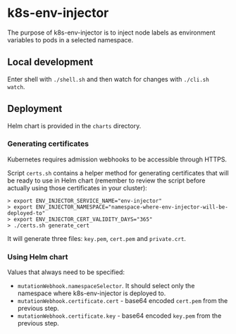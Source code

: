 # k8s-env-injector
The purpose of k8s-env-injector is to inject node labels as environment variables to pods in a selected namespace.

## Local development

Enter shell with `./shell.sh` and then watch for changes with `./cli.sh watch`.

## Deployment

Helm chart is provided in the `charts` directory.

### Generating certificates
Kubernetes requires admission webhooks to be accessible through HTTPS.

Script `certs.sh` contains a helper method for generating certificates that will be ready to use in Helm chart (remember to review the script before actually using those certificates in your cluster):

```shell
> export ENV_INJECTOR_SERVICE_NAME="env-injector"
> export ENV_INJECTOR_NAMESPACE="namespace-where-env-injector-will-be-deployed-to"
> export ENV_INJECTOR_CERT_VALIDITY_DAYS="365"
> ./certs.sh generate_cert
```

It will generate three files: `key.pem`, `cert.pem` and `private.crt`.

### Using Helm chart

Values that always need to be specified:
- `mutationWebhook.namespaceSelector`. It should select only the namespace where k8s-env-injector is deployed to.
- `mutationWebhook.certificate.cert` - base64 encoded `cert.pem` from the previous step.
- `mutationWebhook.certificate.key` - base64 encoded `key.pem` from the previous step.
